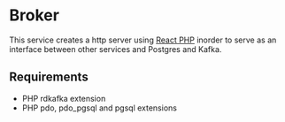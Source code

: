# Broker

This service creates a http server using [React PHP](https://reactphp.org/) inorder to serve as an interface between
other services and Postgres and Kafka.

## Requirements
- PHP rdkafka extension
- PHP pdo, pdo_pgsql and pgsql extensions
